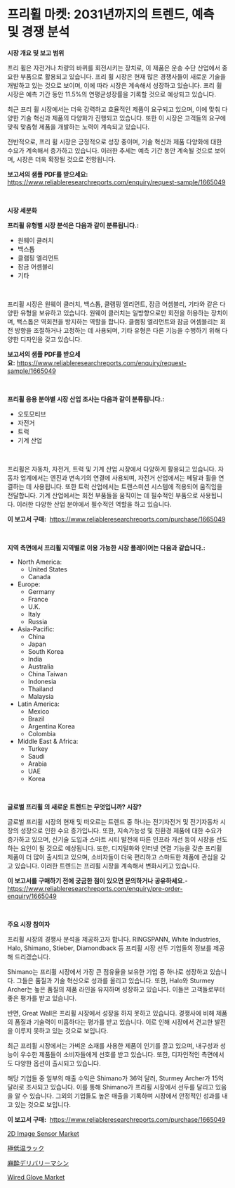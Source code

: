 <p><h1>프리휠 마켓: 2031년까지의 트렌드, 예측 및 경쟁 분석</h1></p><p><strong>시장 개요 및 보고 범위</strong></p>
<p><p>프리 휠은 자전거나 차량의 바퀴를 회전시키는 장치로, 이 제품은 운송 수단 산업에서 중요한 부품으로 활용되고 있습니다. 프리 휠 시장은 현재 많은 경쟁사들이 새로운 기술을 개발하고 있는 것으로 보이며, 이에 따라 시장은 계속해서 성장하고 있습니다. 프리 휠 시장은 예측 기간 동안 11.5%의 연평균성장률을 기록할 것으로 예상되고 있습니다.</p><p>최근 프리 휠 시장에서는 더욱 강력하고 효율적인 제품이 요구되고 있으며, 이에 맞춰 다양한 기술 혁신과 제품의 다양화가 진행되고 있습니다. 또한 이 시장은 고객들의 요구에 맞춰 맞춤형 제품을 개발하는 노력이 계속되고 있습니다.</p><p>전반적으로, 프리 휠 시장은 긍정적으로 성장 중이며, 기술 혁신과 제품 다양화에 대한 수요가 계속해서 증가하고 있습니다. 이러한 추세는 예측 기간 동안 계속될 것으로 보이며, 시장은 더욱 확장될 것으로 전망됩니다.</p></p>
<p><strong>보고서의 샘플 PDF를 받으세요:</strong> <a href="https://www.reliableresearchreports.com/enquiry/request-sample/1665049">https://www.reliableresearchreports.com/enquiry/request-sample/1665049</a></p>
<p>&nbsp;</p>
<p><strong>시장 세분화</strong></p>
<p><strong>프리휠 유형별 시장 분석은 다음과 같이 분류됩니다.:</strong></p>
<p><ul><li>원웨이 클러치</li><li>백스톱</li><li>클램핑 엘리먼트</li><li>잠금 어셈블리</li><li>기타</li></ul></p>
<p>&nbsp;</p>
<p><p>프리휠 시장은 원웨이 클러치, 백스톱, 클램핑 엘리먼트, 잠금 어셈블리, 기타와 같은 다양한 유형을 보유하고 있습니다. 원웨이 클러치는 일방향으로만 회전을 허용하는 장치이며, 백스톱은 역회전을 방지하는 역할을 합니다. 클램핑 엘리먼트와 잠금 어셈블리는 회전 방향을 조절하거나 고정하는 데 사용되며, 기타 유형은 다른 기능을 수행하기 위해 다양한 디자인을 갖고 있습니다.</p></p>
<p><strong>보고서의 샘플 PDF를 받으세요:</strong>&nbsp;<a href="https://www.reliableresearchreports.com/enquiry/request-sample/1665049">https://www.reliableresearchreports.com/enquiry/request-sample/1665049</a></p>
<p>&nbsp;</p>
<p><strong> 프리휠 응용 분야별 시장 산업 조사는 다음과 같이 분류됩니다.:</strong></p>
<p><ul><li>오토모티브</li><li>자전거</li><li>트럭</li><li>기계 산업</li></ul></p>
<p>&nbsp;</p>
<p><p>프리휠은 자동차, 자전거, 트럭 및 기계 산업 시장에서 다양하게 활용되고 있습니다. 자동차 업계에서는 엔진과 변속기의 연결에 사용되며, 자전거 산업에서는 페달과 휠을 연결하는 데 사용됩니다. 또한 트럭 산업에서는 트랜스미션 시스템에 적용되어 움직임을 전달합니다. 기계 산업에서는 회전 부품들을 움직이는 데 필수적인 부품으로 사용됩니다. 이러한 다양한 산업 분야에서 필수적인 역할을 하고 있습니다.</p></p>
<p><strong>이 보고서 구매:</strong>&nbsp; <a href="https://www.reliableresearchreports.com/purchase/1665049">https://www.reliableresearchreports.com/purchase/1665049</a></p>
<p>&nbsp;</p>
<p><strong>지역 측면에서 프리휠 지역별로 이용 가능한 시장 플레이어는 다음과 같습니다.:</strong></p>
<p><ul>
    <li>
        North America:
        <ul>
            <li>United States</li>
            <li>Canada</li>
        </ul>
    </li>
    <li>
        Europe:
        <ul>
            <li>Germany</li>
            <li>France</li>
            <li>U.K.</li>
            <li>Italy</li>
            <li>Russia</li>
        </ul>
    </li>
    <li>
        Asia-Pacific:
        <ul>
            <li>China</li>
            <li>Japan</li>
            <li>South Korea</li>
            <li>India</li>
            <li>Australia</li>
            <li>China Taiwan</li>
            <li>Indonesia</li>
            <li>Thailand</li>
            <li>Malaysia</li>
        </ul>
    </li>
    <li>
        Latin America:
        <ul>
            <li>Mexico</li>
            <li>Brazil</li>
            <li>Argentina Korea</li>
            <li>Colombia</li>
        </ul>
    </li>
    <li>
        Middle East & Africa:
        <ul>
            <li>Turkey</li>
            <li>Saudi</li>
            <li>Arabia</li>
            <li>UAE</li>
            <li>Korea</li>
        </ul>
    </li>
    </ul></p>
<p>&nbsp;</p>
<p><strong>글로벌 프리휠 의 새로운 트렌드는 무엇입니까? 시장?</strong></p>
<p><p>글로벌 프리휠 시장의 현재 및 떠오르는 트렌드 중 하나는 전기자전거 및 전기자동차 시장의 성장으로 인한 수요 증가입니다. 또한, 지속가능성 및 친환경 제품에 대한 수요가 증가하고 있으며, 신기술 도입과 스마트 시티 발전에 따른 인프라 개선 등이 시장을 선도하는 요인이 될 것으로 예상됩니다. 또한, 디지털화와 인터넷 연결 기능을 갖춘 프리휠 제품이 더 많이 출시되고 있으며, 소비자들이 더욱 편리하고 스마트한 제품에 관심을 갖고 있습니다. 이러한 트렌드는 프리휠 시장을 계속해서 변화시키고 있습니다.</p></p>
<p><strong>이 보고서를 구매하기 전에 궁금한 점이 있으면 문의하거나 공유하세요.</strong>- <a href="https://www.reliableresearchreports.com/enquiry/pre-order-enquiry/1665049">https://www.reliableresearchreports.com/enquiry/pre-order-enquiry/1665049</a></p>
<p>&nbsp;</p>
<p><strong>주요 시장 참여자</strong></p>
<p><p>프리휠 시장의 경쟁사 분석을 제공하고자 합니다. RINGSPANN, White Industries, Halo, Shimano, Stieber, Diamondback 등 프리휠 시장 선두 기업들의 정보를 제공해 드리겠습니다. </p><p>Shimano는 프리휠 시장에서 가장 큰 점유율을 보유한 기업 중 하나로 성장하고 있습니다. 그들은 품질과 기술 혁신으로 성과를 올리고 있습니다. 또한, Halo와 Sturmey Archer는 높은 품질의 제품 라인을 유지하며 성장하고 있습니다. 이들은 고객들로부터 좋은 평가를 받고 있습니다.</p><p>반면, Great Wall은 프리휠 시장에서 성장을 하지 못하고 있습니다. 경쟁사에 비해 제품의 품질과 기술력이 미흡하다는 평가를 받고 있습니다. 이로 인해 시장에서 견고한 발전을 이루지 못하고 있는 것으로 보입니다.</p><p>최근 프리휠 시장에서는 가벼운 소재를 사용한 제품이 인기를 끌고 있으며, 내구성과 성능이 우수한 제품들이 소비자들에게 선호를 받고 있습니다. 또한, 디자인적인 측면에서도 다양한 옵션이 출시되고 있습니다.</p><p>해당 기업들 중 일부의 매출 수익은 Shimano가 36억 달러, Sturmey Archer가 15억 달러로 조사되고 있습니다. 이를 통해 Shimano가 프리휠 시장에서 선두를 달리고 있음을 알 수 있습니다. 그외의 기업들도 높은 매출을 기록하며 시장에서 안정적인 성과를 내고 있는 것으로 보입니다.</p></p>
<p><strong>이 보고서 구매:</strong>&nbsp;&nbsp;<a href="https://www.reliableresearchreports.com/purchase/1665049">https://www.reliableresearchreports.com/purchase/1665049</a></p>
<p><p><a href="https://github.com/peachesmcdowel1/Market-Research-Report-List-2/blob/main/2d-image-sensor-market.md">2D Image Sensor Market</a></p><p><a href="https://medium.com/@karinaokon69/%E3%82%AF%E3%83%A9%E3%82%A4%E3%82%AA%E3%82%B8%E3%82%A7%E3%83%8B%E3%83%83%E3%82%AF%E3%83%A9%E3%83%83%E3%82%AF%E5%B8%82%E5%A0%B4%E3%81%AE%E8%A6%8F%E6%A8%A1%E3%81%AF-%E3%82%B0%E3%83%AD%E3%83%BC%E3%83%90%E3%83%AB%E7%94%A3%E6%A5%AD%E3%81%AB%E3%81%8A%E3%81%91%E3%82%8B%E6%9C%80%E8%89%AF%E3%81%AE%E3%83%9E%E3%83%BC%E3%82%B1%E3%83%86%E3%82%A3%E3%83%B3%E3%82%B0%E3%83%81%E3%83%A3%E3%83%8D%E3%83%AB%E3%82%92%E7%A4%BA%E3%81%97%E3%81%A6%E3%81%84%E3%81%BE%E3%81%99-7bc849137f09">極低温ラック</a></p><p><a href="https://medium.com/@eugenethompson65/%E9%BA%BB%E9%85%94%E9%80%81%E9%81%94%E6%A9%9F%E5%B8%82%E5%A0%B4-%E5%B8%82%E5%A0%B4%E3%82%B7%E3%82%A7%E3%82%A2-%E5%B8%82%E5%A0%B4%E3%83%88%E3%83%AC%E3%83%B3%E3%83%89-%E3%81%8A%E3%82%88%E3%81%B3%E5%B0%86%E6%9D%A5%E3%81%AE%E6%88%90%E9%95%B7%E3%81%AE%E6%8E%A2%E7%A9%B6-c384d4d3397b">麻酔デリバリーマシン</a></p><p><a href="https://github.com/edytherolanlouisejk1miz0wig/Market-Research-Report-List-1/blob/main/wired-glove-market.md">Wired Glove Market</a></p></p>
